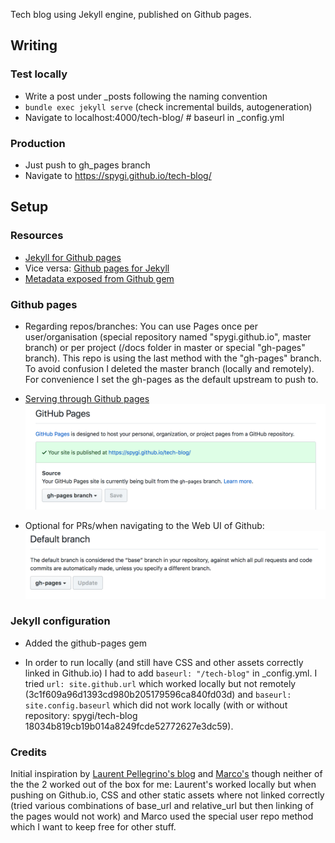 Tech blog using Jekyll engine, published on Github pages.

## Writing
### Test locally
+ Write a post under \_posts following the naming convention
+ `bundle exec jekyll serve` (check incremental builds, autogeneration)
+ Navigate to localhost:4000/tech-blog/ # baseurl in \_config.yml

### Production
+ Just push to gh_pages branch
+ Navigate to https://spygi.github.io/tech-blog/

## Setup
### Resources
+ [Jekyll for Github pages](https://jekyllrb.com/docs/github-pages/)
+ Vice versa: [Github pages for Jekyll](https://help.github.com/articles/using-jekyll-as-a-static-site-generator-with-github-pages/)
+ [Metadata exposed from Github gem](https://help.github.com/articles/repository-metadata-on-github-pages/#available-repository-metadata)

### Github pages
+ Regarding repos/branches: You can use Pages once per user/organisation (special repository named "spygi.github.io", master branch)
or per project (/docs folder in master or special "gh-pages" branch).
This repo is using the last method with the "gh-pages" branch. To avoid confusion I deleted the master branch (locally and remotely). For convenience I set the gh-pages as the default upstream to push to.

+ [Serving through Github pages](https://help.github.com/articles/configuring-a-publishing-source-for-github-pages/#default-source-settings-for-repositories-without-the-username-naming-scheme) ![Github pages setup](images/readme/github-pages-setup.png "Github pages setup")

+ Optional for PRs/when navigating to the Web UI of Github:
![Default branch setting on Github](images/readme/github-default-branch.png "Default branch setting on Github")

### Jekyll configuration
+ Added the github-pages gem

+ In order to run locally (and still have CSS and other assets correctly linked in Github.io) I had to add `baseurl: "/tech-blog"` in \_config.yml. I tried `url: site.github.url` which worked locally but not remotely (3c1f609a96d1393cd980b205179596ca840fd03d) and `baseurl: site.config.baseurl` which did not work locally (with or without repository: spygi/tech-blog 18034b819cb19b014a8249fcde52772627e3dc59).

### Credits
Initial inspiration by [Laurent Pellegrino's blog](http://www.pellegrino.link/) and [Marco's](http://mziccard.me/) though neither of the the 2 worked out of the box for me: Laurent's worked locally but when pushing on Github.io, CSS and other static assets where not linked correctly (tried various combinations of base_url and relative_url but then linking of the pages would not work) and Marco used the special user repo method which I want to keep free for other stuff.
